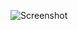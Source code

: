 ![Screenshot](https://raw.githubusercontent.com/Cryakl/Ultimate-RAT-Collection/refs/heads/main/Buschtrommel/Buschtrommel%201.22/Screenshot.png)

